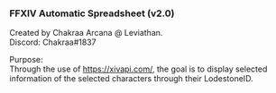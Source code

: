 ### FFXIV Automatic Spreadsheet (v2.0)
Created by Chakraa Arcana @ Leviathan.  
Discord: Chakraa#1837

Purpose:  
Through the use of https://xivapi.com/, the goal is to display selected information of the
selected characters through their LodestoneID.
